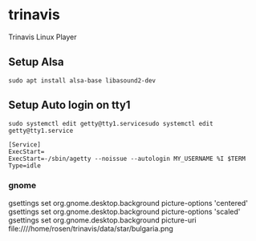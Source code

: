 # trinavis
Trinavis Linux Player



## Setup Alsa
```sudo apt install alsa-base libasound2-dev```

## Setup Auto login on tty1
```sudo systemctl edit getty@tty1.servicesudo systemctl edit getty@tty1.service```

```
[Service]
ExecStart=
ExecStart=-/sbin/agetty --noissue --autologin MY_USERNAME %I $TERM
Type=idle
```
### gnome
gsettings set org.gnome.desktop.background picture-options 'centered'
gsettings set org.gnome.desktop.background picture-options 'scaled'
gsettings set org.gnome.desktop.background picture-uri file:////home/rosen/trinavis/data/star/bulgaria.png